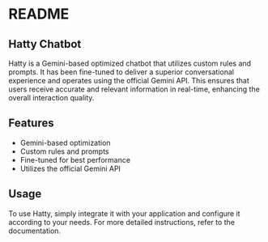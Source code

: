 # README

## Hatty Chatbot

Hatty is a Gemini-based optimized chatbot that utilizes custom rules and prompts. It has been fine-tuned to deliver a superior conversational experience and operates using the official Gemini API. This ensures that users receive accurate and relevant information in real-time, enhancing the overall interaction quality.

## Features
- Gemini-based optimization
- Custom rules and prompts
- Fine-tuned for best performance
- Utilizes the official Gemini API

## Usage
To use Hatty, simply integrate it with your application and configure it according to your needs. For more detailed instructions, refer to the documentation.